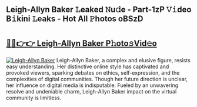## Leigh-Allyn Baker 𝙻eaked 𝙽u𝚍e - Part-1zP 𝚅𝚒deo B𝚒kini 𝙻eaks - Hot All 𝙿hotos oBSzD

# <h2><a href="http://ld3i5ld.urlbe.top/?page=Leigh-Allyn+Baker">🔗🔗👉👉 Leigh-Allyn Baker P𝚑oto𝚜Vid𝚎o</a></h2>

[![Leigh-Allyn Baker](https://i.imgur.com/eBuTRDB.gif)](http://ld3i5ld.urlbe.top/?page=Leigh-Allyn+Baker)
Leigh-Allyn Baker, a complex and elusive figure, resists easy understanding. Her distinctive online style has captivated and provoked viewers, sparking debates on ethics, self-expression, and the complexities of digital communities. Though her future direction is unclear, her influence on digital media is indisputable. Fueled by an unwavering resolve and undeniable charm, Leigh-Allyn Baker impact on the virtual community is limitless.
